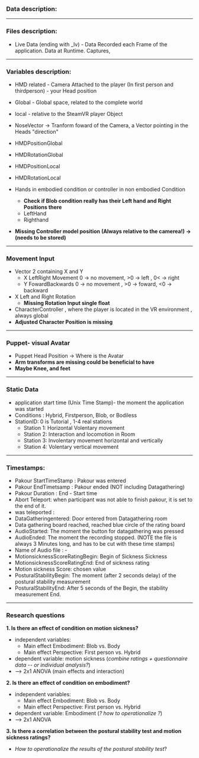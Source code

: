### Data description:
----------

### Files description:
* Live Data (ending with _lv) - Data Recorded each Frame of the application. Data at Runtime. Captures, 
----------

### Variables description:
* HMD related - Camera Attached to the player (In first person and thirdperson) - your Head position
* Global - Global space, related to the complete world
* local - relative to the SteamVR player Object
* NoseVector  -> Tranform foward of the Camera, a Vector pointing in the Heads "direction"
* HMDPositionGlobal
* HMDRotationGlobal
* HMDPositionLocal  
* HMDRotationLocal

* Hands in embodied condition or controller in non embodied Condition
  * **Check if Blob condition really has their Left hand and Right Positions there**
  * LeftHand 
  * Righthand


* **Missing Controller model position (Always relative to the camerea!) -> (needs to be stored)**

----------
### Movement Input 
* Vector 2 containing X and Y
  * X LeftRight Movement 0 -> no movement, >0 -> left , 0< -> right
  * Y FowardBackwards 0 -> no movement , >0 -> foward, <0 -> backward
* X Left and Right Rotation
  * **Missing Rotation Input  single float**
* CharacterController , where the player is located in the VR environment , always global
* **Adjusted Character Position is missing**
----------

### Puppet-  visual Avatar
* Puppet Head Position -> Where is the Avatar 
* **Arm transforms are missing could be beneficial to have**
* **Maybe Knee, and feet**
----------

### Static Data
* application start time (Unix Time Stamp)- the moment the application was started
* Conditions : Hybrid, Firstperson, Blob, or Bodiless 
* StationID: 0 is Tutorial , 1-4 real stations
  * Station 1: Horizontal Volentary movement
  * Station 2: Interaction and locomotion in Room
  * Station 3: Involentary movement horizontal and vertically
  * Station 4: Volentary vertical movement
----------

### Timestamps: 
* Pakour StartTimeStamp : Pakour was entered
* Pakour EndTimetsamp : Pakour ended (NOT including Datagathering)
* Pakour Duration : End - Start time
* Abort Teleport: when participant was not able to finish pakour, it is set to the end of it.
* was teleported : 
* DataGatheringentered: Door entered from Datagathering room
* Data gathering board reached, reached blue circle of the rating board
* AudioStarted: The moment  the button for datagathering was pressed
* AudioEnded: The moment the recording stopped.  (NOTE the file is always 3 Minutes long, and has to be cut with these time stamps)
* Name of Audio file : - 
* MotionsicknessScoreRatingBegin: Begin of Sickness Sickness
* MotionsicknessScoreRatingEnd: End of sickness rating
* Motion sickness Score: chosen value
* PosturalStabilityBegin: The moment (after 2 seconds delay) of the postural stability measurement
* PosturalStabilityEnd: After 5 seconds of the Begin, the stability measurement End.
----------

### Research questions
**1. Is there an effect of condition on motion sickness?**
 * independent variables:
   * Main effect Embodiment: Blob vs. Body
   * Main effect Perspective: First person vs. Hybrid
 * dependent variable: motion sickness (_combine ratings + questionnaire data -- or individual analysis?_)
 * --> 2x1 ANOVA (main effects and interaction)

**2. Is there an effect of condition on embodiment?**
 * independent variables:
   * Main effect Embodiment: Blob vs. Body
   * Main effect Perspective: First person vs. Hybrid
 * dependent variable: Embodiment (_? how to operationalize ?_)
 * --> 2x1 ANOVA

**3. Is there a correlation between the postural stability test and motion sickness ratings?**
* _How to operationalize the results of the postural stability test_?


